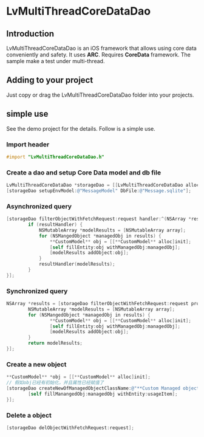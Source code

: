 # LvMultiThreadCoreDataDao

## Introduction

LvMultiThreadCoreDataDao is an iOS framework that allows using core data conveniently and safety. It uses **ARC**. Requires **CoreData** framework. The sample make a test under multi-thread.

## Adding to your project
Just copy or drag the LvMultiThreadCoreDataDao folder into your projects.

## simple use
See the demo project for the details. Follow is a simple use.
### Import header

```` objective-c
#import "LvMultiThreadCoreDataDao.h"
````

### Create a dao and setup Core Data model and db file

```` objective-c
LvMultiThreadCoreDataDao *storageDao = [[LvMultiThreadCoreDataDao alloc]init];
[storageDao setupEnvModel:@"MessageModel" DbFile:@"Message.sqlite"];
````

### Asynchronized query 
```` objective-c
[storageDao filterObjectWithFetchRequest:request handler:^(NSArray *results, NSError *err){
        if (resultHandler) {
            NSMutableArray *modelResults = [NSMutableArray array];
            for (NSMangedObject *managedObj in results) {
                **CustomModel** obj = [[**CustomModel** alloc]init];
                [self fillEntity:obj withManagedObj:managedObj];
                [modelResults addObject:obj];
            }
            resultHandler(modelResults);
        }
}];
````
### Synchronized query
```` objective-c
NSArray *results = [storageDao filterObjectWithFetchRequest:request processor:^NSArray* (NSArray *results, NSError *err){
        NSMutableArray *modelResults = [NSMutableArray array];
        for (NSMangedObject *managedObj in results) {
                **CustomModel** obj = [[**CustomModel** alloc]init];
                [self fillEntity:obj withManagedObj:managedObj];
                [modelResults addObject:obj];
        }
        return modelResults;
}];
````
### Create a new object
```` objective-c
**CustomModel** *obj = [[**CustomModel** alloc]init];
// 假如obj已经有初始化，并且属性已经赋值了
[storageDao createNewOfManagedObjectClassName:@"**Custom Managed object class name**" operate:^(NSManagedObject *managedObj){
        [self fillManangedObj:managedObj withEntity:usageItem];
}];
````
### Delete a object
```` objective-c
[storageDao delObjectWithFetchRequest:request];
````



